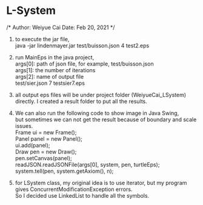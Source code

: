 # L-System

/*
Author: Weiyue Cai
Date: Feb 20, 2021
*/


1. to execute the jar file,  
java -jar lindenmayer.jar test/buisson.json 4 test2.eps

2. run MainEps in the java project,  
args[0]: path of json file, for example, test/buisson.json  
args[1]: the number of iterations  
args[2]: name of output file  
test/sier.json 7 testsier7.eps

3. all output eps files will be under project folder (WeiyueCai_LSystem) directly. I created a result folder to put all the results.  

4. We can also run the following code to show image in Java Swing,  
but sometimes we can not get the result because of boundary and scale issues.  
Frame ui = new Frame();  
Panel panel = new Panel();  
ui.add(panel);  
Draw pen = new Draw();  
pen.setCanvas(panel);  
readJSON.readJSONFile(args[0], system, pen, turtleEps);  
system.tell(pen, system.getAxiom(), n);  

5. for LSystem class, my original idea is to use iterator, but my program gives ConcurrentModificationException errors.  
So I decided use LinkedList to handle all the symbols. 
